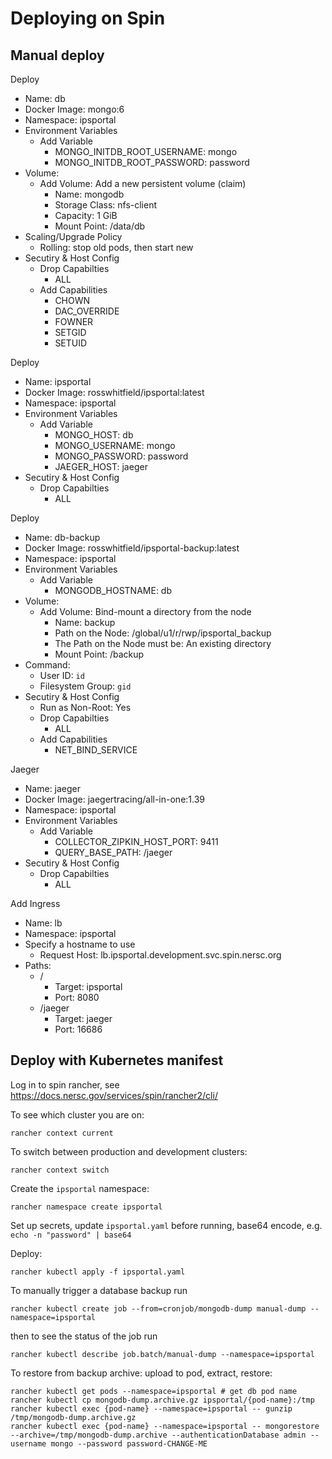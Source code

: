 # Deploying on Spin

## Manual deploy

Deploy
 - Name: db
 - Docker Image: mongo:6
 - Namespace: ipsportal
 - Environment Variables
   - Add Variable
     - MONGO_INITDB_ROOT_USERNAME: mongo
     - MONGO_INITDB_ROOT_PASSWORD: password
 - Volume:
   - Add Volume: Add a new persistent volume (claim)
     - Name: mongodb
     - Storage Class: nfs-client
     - Capacity: 1 GiB
     - Mount Point: /data/db
 - Scaling/Upgrade Policy
   - Rolling: stop old pods, then start new
 - Secutiry & Host Config
   - Drop Capabilties
     - ALL
   - Add Capabilities
     - CHOWN
     - DAC_OVERRIDE
     - FOWNER
     - SETGID
     - SETUID

Deploy
 - Name: ipsportal
 - Docker Image: rosswhitfield/ipsportal:latest
 - Namespace: ipsportal
 - Environment Variables
   - Add Variable
     - MONGO_HOST: db
     - MONGO_USERNAME: mongo
     - MONGO_PASSWORD: password
     - JAEGER_HOST: jaeger
 - Secutiry & Host Config
   - Drop Capabilties
     - ALL

Deploy
 - Name: db-backup
 - Docker Image: rosswhitfield/ipsportal-backup:latest
 - Namespace: ipsportal
 - Environment Variables
   - Add Variable
     - MONGODB_HOSTNAME: db
 - Volume:
   - Add Volume: Bind-mount a directory from the node
     - Name: backup
     - Path on the Node: /global/u1/r/rwp/ipsportal_backup
     - The Path on the Node must be: An existing directory
     - Mount Point: /backup
 - Command:
   - User ID: `id`
   - Filesystem Group: `gid`
 - Secutiry & Host Config
   - Run as Non-Root: Yes
   - Drop Capabilties
     - ALL
   - Add Capabilities
     - NET_BIND_SERVICE

Jaeger
 - Name: jaeger
 - Docker Image: jaegertracing/all-in-one:1.39
 - Namespace: ipsportal
 - Environment Variables
   - Add Variable
     - COLLECTOR_ZIPKIN_HOST_PORT: 9411
     - QUERY_BASE_PATH: /jaeger
 - Secutiry & Host Config
   - Drop Capabilties
     - ALL

Add Ingress
 - Name: lb
 - Namespace: ipsportal
 - Specify a hostname to use
   - Request Host: lb.ipsportal.development.svc.spin.nersc.org
 - Paths:
   - /
     - Target: ipsportal
     - Port: 8080
   - /jaeger
     - Target: jaeger
     - Port: 16686

## Deploy with Kubernetes manifest

Log in to spin rancher, see https://docs.nersc.gov/services/spin/rancher2/cli/

To see which cluster you are on:

```shell
rancher context current
```

To switch between production and development clusters:

```shell
rancher context switch
```

Create the `ipsportal` namespace:

```shell
rancher namespace create ipsportal
```

Set up secrets, update `ipsportal.yaml` before running, base64 encode, e.g. `echo -n "password" | base64`

Deploy:

```shell
rancher kubectl apply -f ipsportal.yaml
```

To manually trigger a database backup run

```shell
rancher kubectl create job --from=cronjob/mongodb-dump manual-dump --namespace=ipsportal
```

then to see the status of the job run

```shell
rancher kubectl describe job.batch/manual-dump --namespace=ipsportal
```

To restore from backup archive: upload to pod, extract, restore:

```shell
rancher kubectl get pods --namespace=ipsportal # get db pod name
rancher kubectl cp mongodb-dump.archive.gz ipsportal/{pod-name}:/tmp
rancher kubectl exec {pod-name} --namespace=ipsportal -- gunzip /tmp/mongodb-dump.archive.gz
rancher kubectl exec {pod-name} --namespace=ipsportal -- mongorestore --archive=/tmp/mongodb-dump.archive --authenticationDatabase admin --username mongo --password password-CHANGE-ME
```
